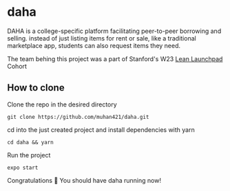 # daha
DAHA is a college-specific platform facilitating peer-to-peer borrowing and selling. instead of just listing items for rent or sale, like a traditional marketplace app, students can also request items they need. 

The team behing this project was a part of Stanford's W23 [Lean Launchpad](https://leanlaunchpad.sites.stanford.edu/) Cohort 
## How to clone

Clone the repo in the desired directory
```
git clone https://github.com/muhan421/daha.git
```

cd into the just created project and install dependencies with yarn
```
cd daha && yarn
```


Run the project
```
expo start
```

Congratulations 🎉 You should have daha running now!


